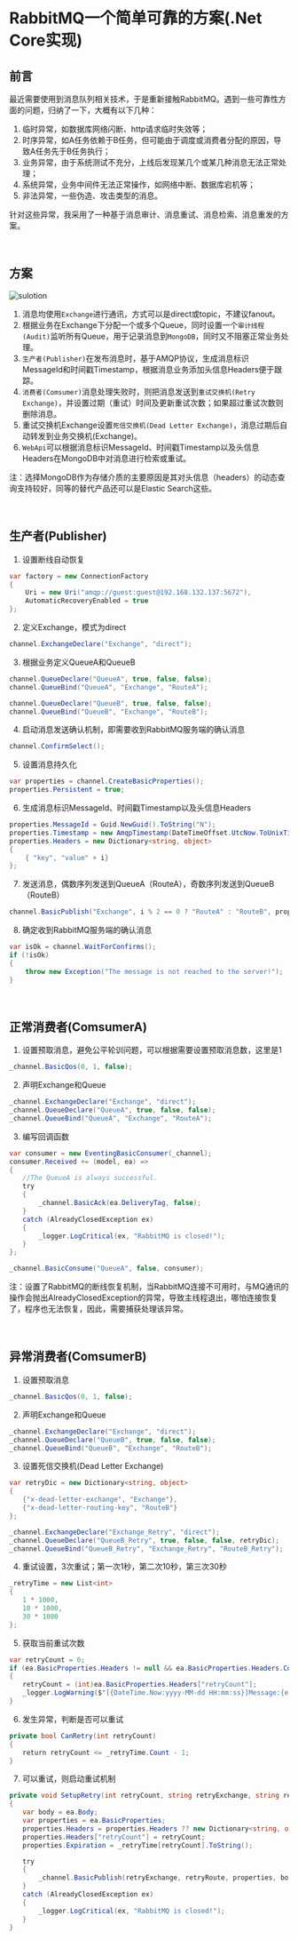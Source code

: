 # RabbitMQ一个简单可靠的方案(.Net Core实现)

## 前言

最近需要使用到消息队列相关技术，于是重新接触RabbitMQ。遇到一些可靠性方面的问题，归纳了一下，大概有以下几种：

1. 临时异常，如数据库网络闪断、http请求临时失效等；
2. 时序异常，如A任务依赖于B任务，但可能由于调度或消费者分配的原因，导致A任务先于B任务执行；
3. 业务异常，由于系统测试不充分，上线后发现某几个或某几种消息无法正常处理；
4. 系统异常，业务中间件无法正常操作，如网络中断、数据库宕机等；
5. 非法异常，一些伪造、攻击类型的消息。

针对这些异常，我采用了一种基于消息审计、消息重试、消息检索、消息重发的方案。

<br />

## 方案
![sulotion](Docs/solution.svg)

1. 消息均使用`Exchange`进行通讯，方式可以是direct或topic，不建议fanout。
2. 根据业务在Exchange下分配一个或多个Queue，同时设置一个`审计线程(Audit)`监听所有Queue，用于记录消息到`MongoDB`，同时又不阻塞正常业务处理。
3. `生产者(Publisher)`在发布消息时，基于AMQP协议，生成消息标识MessageId和时间戳Timestamp，根据消息业务添加头信息Headers便于跟踪。
4. `消费者(Comsumer)`消息处理失败时，则把消息发送到`重试交换机(Retry Exchange)`，并设置过期（重试）时间及更新重试次数；如果超过重试次数则删除消息。
5. 重试交换机Exchange设置`死信交换机(Dead Letter Exchange)`，消息过期后自动转发到业务交换机(Exchange)。
6. `WebApi`可以根据消息标识MessageId、时间戳Timestamp以及头信息Headers在MongoDB中对消息进行检索或重试。

注：选择MongoDB作为存储介质的主要原因是其对头信息（headers）的动态查询支持较好，同等的替代产品还可以是Elastic Search这些。

<br />

## 生产者(Publisher)

1. 设置断线自动恢复

```csharp
var factory = new ConnectionFactory
{
    Uri = new Uri("amqp://guest:guest@192.168.132.137:5672"),
    AutomaticRecoveryEnabled = true
};
```

2. 定义Exchange，模式为direct

```csharp
channel.ExchangeDeclare("Exchange", "direct");
```

3. 根据业务定义QueueA和QueueB

```csharp
channel.QueueDeclare("QueueA", true, false, false);
channel.QueueBind("QueueA", "Exchange", "RouteA");

channel.QueueDeclare("QueueB", true, false, false);
channel.QueueBind("QueueB", "Exchange", "RouteB");
```

4. 启动消息发送确认机制，即需要收到RabbitMQ服务端的确认消息

```csharp
channel.ConfirmSelect();
```

5. 设置消息持久化

```csharp
var properties = channel.CreateBasicProperties();
properties.Persistent = true;
```

6. 生成消息标识MessageId、时间戳Timestamp以及头信息Headers

```csharp
properties.MessageId = Guid.NewGuid().ToString("N");
properties.Timestamp = new AmqpTimestamp(DateTimeOffset.UtcNow.ToUnixTimeMilliseconds());
properties.Headers = new Dictionary<string, object>
{
    { "key", "value" + i}
};
```

7. 发送消息，偶数序列发送到QueueA（RouteA），奇数序列发送到QueueB（RouteB）

```csharp
channel.BasicPublish("Exchange", i % 2 == 0 ? "RouteA" : "RouteB", properties, body);
```

8. 确定收到RabbitMQ服务端的确认消息

```csharp
var isOk = channel.WaitForConfirms();
if (!isOk)
{
    throw new Exception("The message is not reached to the server!");
}
```

<br />

## 正常消费者(ComsumerA)

1. 设置预取消息，避免公平轮训问题，可以根据需要设置预取消息数，这里是1

```csharp
_channel.BasicQos(0, 1, false);
```

2. 声明Exchange和Queue

```csharp
_channel.ExchangeDeclare("Exchange", "direct");
_channel.QueueDeclare("QueueA", true, false, false);
_channel.QueueBind("QueueA", "Exchange", "RouteA");
```

3. 编写回调函数

```csharp
var consumer = new EventingBasicConsumer(_channel);
consumer.Received += (model, ea) =>
{
　　//The QueueA is always successful.
　　try
　　{
    　　_channel.BasicAck(ea.DeliveryTag, false);
　　}
　　catch (AlreadyClosedException ex)
　　{
    　　_logger.LogCritical(ex, "RabbitMQ is closed!");
　　}
};

_channel.BasicConsume("QueueA", false, consumer);
```

注：设置了RabbitMQ的断线恢复机制，当RabbitMQ连接不可用时，与MQ通讯的操作会抛出AlreadyClosedException的异常，导致主线程退出，哪怕连接恢复了，程序也无法恢复，因此，需要捕获处理该异常。

<br />

## 异常消费者(ComsumerB)

1. 设置预取消息

```csharp
_channel.BasicQos(0, 1, false);
```

2. 声明Exchange和Queue

```csharp
_channel.ExchangeDeclare("Exchange", "direct");
_channel.QueueDeclare("QueueB", true, false, false);
_channel.QueueBind("QueueB", "Exchange", "RouteB");
```

3.  设置死信交换机(Dead Letter Exchange)

```csharp
var retryDic = new Dictionary<string, object>
{
　　{"x-dead-letter-exchange", "Exchange"},
　　{"x-dead-letter-routing-key", "RouteB"}
};

_channel.ExchangeDeclare("Exchange_Retry", "direct");
_channel.QueueDeclare("QueueB_Retry", true, false, false, retryDic);
_channel.QueueBind("QueueB_Retry", "Exchange_Retry", "RouteB_Retry");
```

4. 重试设置，3次重试；第一次1秒，第二次10秒，第三次30秒

```csharp
_retryTime = new List<int>
{
　　1 * 1000,
　　10 * 1000,
　　30 * 1000
};
```

5. 获取当前重试次数

```csharp
var retryCount = 0;
if (ea.BasicProperties.Headers != null && ea.BasicProperties.Headers.ContainsKey("retryCount"))
{
　　retryCount = (int)ea.BasicProperties.Headers["retryCount"];
　　_logger.LogWarning($"[{DateTime.Now:yyyy-MM-dd HH:mm:ss}]Message:{ea.BasicProperties.MessageId}, {++retryCount} retry started...");
}
```

6. 发生异常，判断是否可以重试

```csharp
private bool CanRetry(int retryCount)
{
　　return retryCount <= _retryTime.Count - 1;
}
```

7. 可以重试，则启动重试机制

```csharp
private void SetupRetry(int retryCount, string retryExchange, string retryRoute, BasicDeliverEventArgs ea)
{
　　var body = ea.Body;
　　var properties = ea.BasicProperties;
　　properties.Headers = properties.Headers ?? new Dictionary<string, object>();
　　properties.Headers["retryCount"] = retryCount;
　　properties.Expiration = _retryTime[retryCount].ToString();

　　try
　　{
    　　_channel.BasicPublish(retryExchange, retryRoute, properties, body);
　　}
　　catch (AlreadyClosedException ex)
　　{
    　　_logger.LogCritical(ex, "RabbitMQ is closed!");
　　}
}
```
